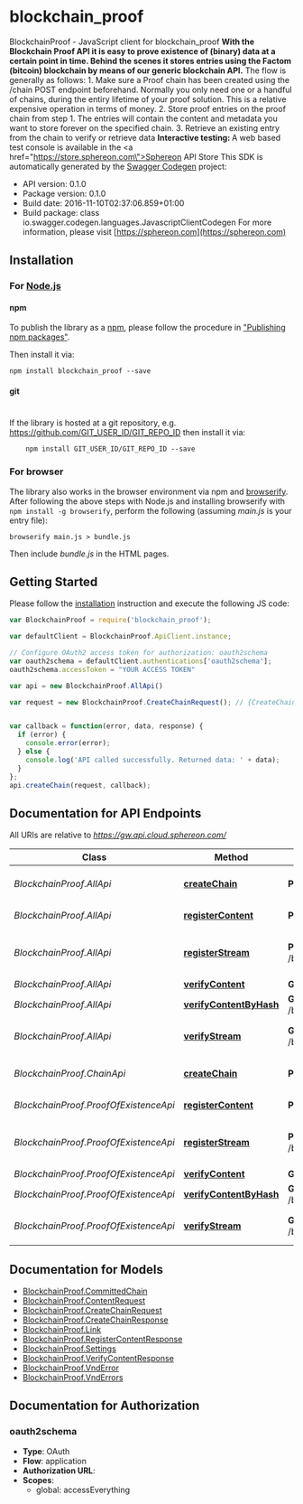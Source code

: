 # blockchain_proof

BlockchainProof - JavaScript client for blockchain_proof
<b>With the Blockchain Proof API it is easy to prove existence of (binary) data at a certain point in time. Behind the scenes it stores entries using the Factom (bitcoin) blockchain by means of our generic blockchain API.</b>    The flow is generally as follows:  1. Make sure a Proof chain has been created using the /chain POST endpoint beforehand. Normally you only need one or a handful of chains, during the entiry lifetime of your proof solution. This is a relative expensive operation in terms of money.  2. Store proof entries on the proof chain from step 1. The entries will contain the content and metadata you want to store forever on the specified chain.  3. Retrieve an existing entry from the chain to verify or retrieve data      <b>Interactive testing: </b>A web based test console is available in the <a href=\"https://store.sphereon.com\">Sphereon API Store</a>
This SDK is automatically generated by the [Swagger Codegen](https://github.com/swagger-api/swagger-codegen) project:

- API version: 0.1.0
- Package version: 0.1.0
- Build date: 2016-11-10T02:37:06.859+01:00
- Build package: class io.swagger.codegen.languages.JavascriptClientCodegen
For more information, please visit [https://sphereon.com](https://sphereon.com)

## Installation

### For [Node.js](https://nodejs.org/)

#### npm

To publish the library as a [npm](https://www.npmjs.com/),
please follow the procedure in ["Publishing npm packages"](https://docs.npmjs.com/getting-started/publishing-npm-packages).

Then install it via:

```shell
npm install blockchain_proof --save
```

#### git
#
If the library is hosted at a git repository, e.g.
https://github.com/GIT_USER_ID/GIT_REPO_ID
then install it via:

```shell
    npm install GIT_USER_ID/GIT_REPO_ID --save
```

### For browser

The library also works in the browser environment via npm and [browserify](http://browserify.org/). After following
the above steps with Node.js and installing browserify with `npm install -g browserify`,
perform the following (assuming *main.js* is your entry file):

```shell
browserify main.js > bundle.js
```

Then include *bundle.js* in the HTML pages.

## Getting Started

Please follow the [installation](#installation) instruction and execute the following JS code:

```javascript
var BlockchainProof = require('blockchain_proof');

var defaultClient = BlockchainProof.ApiClient.instance;

// Configure OAuth2 access token for authorization: oauth2schema
var oauth2schema = defaultClient.authentications['oauth2schema'];
oauth2schema.accessToken = "YOUR ACCESS TOKEN"

var api = new BlockchainProof.AllApi()

var request = new BlockchainProof.CreateChainRequest(); // {CreateChainRequest} Create a new Proof of Existence chain using the provided existence settings


var callback = function(error, data, response) {
  if (error) {
    console.error(error);
  } else {
    console.log('API called successfully. Returned data: ' + data);
  }
};
api.createChain(request, callback);

```

## Documentation for API Endpoints

All URIs are relative to *https://gw.api.cloud.sphereon.com/*

Class | Method | HTTP request | Description
------------ | ------------- | ------------- | -------------
*BlockchainProof.AllApi* | [**createChain**](docs/AllApi.md#createChain) | **POST** /blockchain/proof/0.1.0/existence | Create a new existence chain
*BlockchainProof.AllApi* | [**registerContent**](docs/AllApi.md#registerContent) | **POST** /blockchain/proof/0.1.0/existence/{chainId} | Register content
*BlockchainProof.AllApi* | [**registerStream**](docs/AllApi.md#registerStream) | **POST** /blockchain/proof/0.1.0/existence/{chainId}/stream | Register content using a bytestream/file
*BlockchainProof.AllApi* | [**verifyContent**](docs/AllApi.md#verifyContent) | **GET** /blockchain/proof/0.1.0/existence/{chainId} | Verify content
*BlockchainProof.AllApi* | [**verifyContentByHash**](docs/AllApi.md#verifyContentByHash) | **GET** /blockchain/proof/0.1.0/existence/{chainId}/{hash} | Verify content by hash
*BlockchainProof.AllApi* | [**verifyStream**](docs/AllApi.md#verifyStream) | **GET** /blockchain/proof/0.1.0/existence/{chainId}/stream | Verify content using a bytestream/file
*BlockchainProof.ChainApi* | [**createChain**](docs/ChainApi.md#createChain) | **POST** /blockchain/proof/0.1.0/existence | Create a new existence chain
*BlockchainProof.ProofOfExistenceApi* | [**registerContent**](docs/ProofOfExistenceApi.md#registerContent) | **POST** /blockchain/proof/0.1.0/existence/{chainId} | Register content
*BlockchainProof.ProofOfExistenceApi* | [**registerStream**](docs/ProofOfExistenceApi.md#registerStream) | **POST** /blockchain/proof/0.1.0/existence/{chainId}/stream | Register content using a bytestream/file
*BlockchainProof.ProofOfExistenceApi* | [**verifyContent**](docs/ProofOfExistenceApi.md#verifyContent) | **GET** /blockchain/proof/0.1.0/existence/{chainId} | Verify content
*BlockchainProof.ProofOfExistenceApi* | [**verifyContentByHash**](docs/ProofOfExistenceApi.md#verifyContentByHash) | **GET** /blockchain/proof/0.1.0/existence/{chainId}/{hash} | Verify content by hash
*BlockchainProof.ProofOfExistenceApi* | [**verifyStream**](docs/ProofOfExistenceApi.md#verifyStream) | **GET** /blockchain/proof/0.1.0/existence/{chainId}/stream | Verify content using a bytestream/file


## Documentation for Models

 - [BlockchainProof.CommittedChain](docs/CommittedChain.md)
 - [BlockchainProof.ContentRequest](docs/ContentRequest.md)
 - [BlockchainProof.CreateChainRequest](docs/CreateChainRequest.md)
 - [BlockchainProof.CreateChainResponse](docs/CreateChainResponse.md)
 - [BlockchainProof.Link](docs/Link.md)
 - [BlockchainProof.RegisterContentResponse](docs/RegisterContentResponse.md)
 - [BlockchainProof.Settings](docs/Settings.md)
 - [BlockchainProof.VerifyContentResponse](docs/VerifyContentResponse.md)
 - [BlockchainProof.VndError](docs/VndError.md)
 - [BlockchainProof.VndErrors](docs/VndErrors.md)


## Documentation for Authorization


### oauth2schema

- **Type**: OAuth
- **Flow**: application
- **Authorization URL**: 
- **Scopes**: 
  - global: accessEverything

